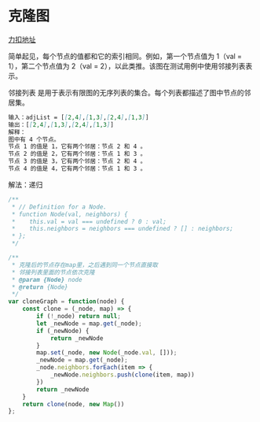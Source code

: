 # 克隆图

[力扣地址](https://leetcode-cn.com/problems/clone-graph/)

简单起见，每个节点的值都和它的索引相同。例如，第一个节点值为 1（val = 1），第二个节点值为 2（val = 2），以此类推。该图在测试用例中使用邻接列表表示。

邻接列表 是用于表示有限图的无序列表的集合。每个列表都描述了图中节点的邻居集。

```md
输入：adjList = [[2,4],[1,3],[2,4],[1,3]]
输出：[[2,4],[1,3],[2,4],[1,3]]
解释：
图中有 4 个节点。
节点 1 的值是 1，它有两个邻居：节点 2 和 4 。
节点 2 的值是 2，它有两个邻居：节点 1 和 3 。
节点 3 的值是 3，它有两个邻居：节点 2 和 4 。
节点 4 的值是 4，它有两个邻居：节点 1 和 3 。
```

解法：递归

```javascript
/**
 * // Definition for a Node.
 * function Node(val, neighbors) {
 *    this.val = val === undefined ? 0 : val;
 *    this.neighbors = neighbors === undefined ? [] : neighbors;
 * };
 */

/**
 * 克隆后的节点存在map里，之后遇到同一个节点直接取
 * 邻接列表里面的节点依次克隆
 * @param {Node} node
 * @return {Node}
 */
var cloneGraph = function(node) {
    const clone = (_node, map) => {
        if (!_node) return null;
        let _newNode = map.get(_node);
        if (_newNode) {
            return _newNode
        }
        map.set(_node, new Node(_node.val, []));
        _newNode = map.get(_node);
        _node.neighbors.forEach(item => {
            _newNode.neighbors.push(clone(item, map))
        })
        return _newNode
    }
    return clone(node, new Map())
};
```
